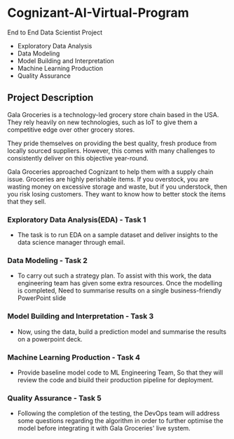 # Cognizant-AI-Virtual-Program
End to End Data Scientist Project 
  - Exploratory Data Analysis
  - Data Modeling
  - Model Building and Interpretation
  - Machine Learning Production
  - Quality Assurance

## Project Description
Gala Groceries is a technology-led grocery store chain based in the USA. They rely heavily on new technologies, such as IoT to give them a competitive edge over other grocery stores. 

They pride themselves on providing the best quality, fresh produce from locally sourced suppliers. However, this comes with many challenges to consistently deliver on this objective year-round.

Gala Groceries approached Cognizant to help them with a supply chain issue. Groceries are highly perishable items. If you overstock, you are wasting money on excessive storage and waste, but if you understock, then you risk losing customers. They want to know how to better stock the items that they sell.

### Exploratory Data Analysis(EDA) - Task 1
- The task is to run EDA on a sample dataset and deliver insights to the data science manager through email.

### Data Modeling - Task 2
- To carry out such a strategy plan. To assist with this work, the data engineering team has given some extra resources.
Once the modelling is completed, Need to summarise results on a single business-friendly PowerPoint slide

### Model Building and Interpretation - Task 3
- Now, using the data, build a prediction model and summarise the results on a powerpoint deck.

### Machine Learning Production - Task 4
- Provide baseline model code to ML Engineering Team, So that they will review the code and biuild their production pipeline for deployment.

### Quality Assurance - Task 5
- Following the completion of the testing, the DevOps team will address some questions regarding the algorithm in order to further optimise the model before integrating it with Gala Groceries' live system.
